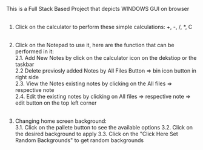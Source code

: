 This is a Full Stack Based Project that depicts WINDOWS GUI on browser <br><br>


1. Click on the calculator to perform these simple calculations: +, -, /, *, C <br><br>


2. Click on the Notepad to use it, here are the function that can be performed in it:<br>
2.1. Add New Notes by click on the calculator icon on the dekstiop or the taskbar <br>
2.2 Delete previosly added Notes by All Files Button => bin icon button in right side <br>
2.3. View the Notes existing notes by clicking on the All files => respective note <br>
2.4. Edit the existing notes by clicking on All files => respective note => edit button on the top left corner <br><br>

3. Changing home screen background: <br>
3.1. Click on the pallete button to see the available options
3.2. Click on the desired background to apply
3.3. Click on the "Click Here Set Random Backgrounds" to get random backgrounds
